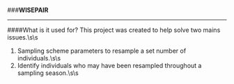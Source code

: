 ###**WISEPAIR**
* * *
####What is it used for?
This project was created to help solve two mains issues.\s\s
1) Sampling scheme parameters to resample a set number of individuals.\s\s
2) Identify individuals who may have been resampled throughout a sampling season.\s\s

